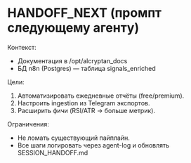 # HANDOFF_NEXT (промпт следующему агенту)

Контекст:
- Документация в /opt/alcryptan_docs
- БД n8n (Postgres) — таблица signals_enriched

Цели:
1) Автоматизировать ежедневные отчёты (free/premium).
2) Настроить ingestion из Telegram экспортов.
3) Расширить фичи (RSI/ATR → больше метрик).

Ограничения:
- Не ломать существующий пайплайн.
- Все шаги логировать через agent-log и обновлять SESSION_HANDOFF.md
